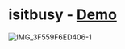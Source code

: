 # isitbusy - [Demo](https://youtu.be/jZCJEwmy0vk)

![IMG_3F559F6ED406-1](https://user-images.githubusercontent.com/5776439/132054460-17365489-d86b-4776-8927-a32665c3af9d.jpeg)
